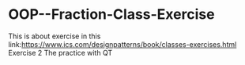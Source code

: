 # OOP--Fraction-Class-Exercise
This is about exercise in this link:https://www.ics.com/designpatterns/book/classes-exercises.html
Exercise 2
The practice with QT
